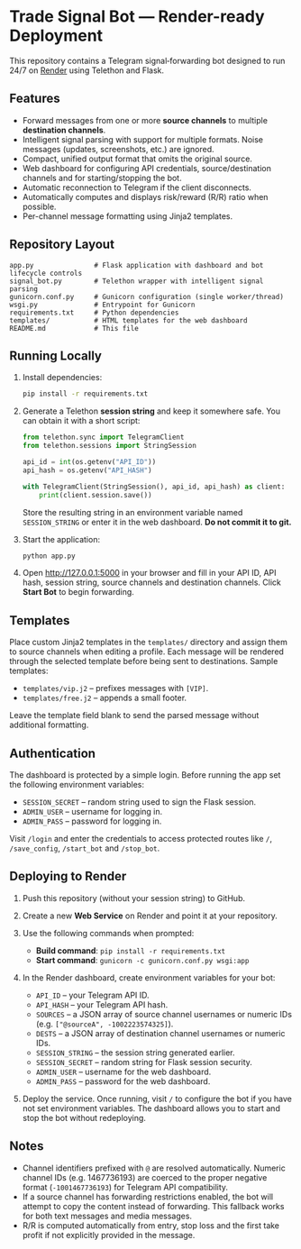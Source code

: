 # Trade Signal Bot — Render-ready Deployment

This repository contains a Telegram signal‑forwarding bot designed to run 24/7 on [Render](https://render.com) using Telethon and Flask.

## Features

* Forward messages from one or more **source channels** to multiple **destination channels**.
* Intelligent signal parsing with support for multiple formats. Noise messages (updates, screenshots, etc.) are ignored.
* Compact, unified output format that omits the original source.
* Web dashboard for configuring API credentials, source/destination channels and for starting/stopping the bot.
* Automatic reconnection to Telegram if the client disconnects.
* Automatically computes and displays risk/reward (R/R) ratio when possible.
* Per-channel message formatting using Jinja2 templates.

## Repository Layout

```
app.py               # Flask application with dashboard and bot lifecycle controls
signal_bot.py        # Telethon wrapper with intelligent signal parsing
gunicorn.conf.py     # Gunicorn configuration (single worker/thread)
wsgi.py              # Entrypoint for Gunicorn
requirements.txt     # Python dependencies
templates/           # HTML templates for the web dashboard
README.md            # This file
```

## Running Locally

1. Install dependencies:

   ```bash
   pip install -r requirements.txt
   ```

2. Generate a Telethon **session string** and keep it somewhere safe. You can obtain it with a short script:

   ```python
   from telethon.sync import TelegramClient
   from telethon.sessions import StringSession

   api_id = int(os.getenv("API_ID"))
   api_hash = os.getenv("API_HASH")

   with TelegramClient(StringSession(), api_id, api_hash) as client:
       print(client.session.save())
   ```

   Store the resulting string in an environment variable named `SESSION_STRING` or enter it in the web dashboard. **Do not commit it to git.**
3. Start the application:

   ```bash
   python app.py
   ```

4. Open http://127.0.0.1:5000 in your browser and fill in your API ID, API hash, session string, source channels and destination channels. Click **Start Bot** to begin forwarding.

## Templates

Place custom Jinja2 templates in the `templates/` directory and assign them to
source channels when editing a profile. Each message will be rendered through
the selected template before being sent to destinations. Sample templates:

* `templates/vip.j2` – prefixes messages with `[VIP]`.
* `templates/free.j2` – appends a small footer.

Leave the template field blank to send the parsed message without additional
formatting.

## Authentication

The dashboard is protected by a simple login. Before running the app set
the following environment variables:

* `SESSION_SECRET` – random string used to sign the Flask session.
* `ADMIN_USER` – username for logging in.
* `ADMIN_PASS` – password for logging in.

Visit `/login` and enter the credentials to access protected routes like
`/`, `/save_config`, `/start_bot` and `/stop_bot`.

## Deploying to Render

1. Push this repository (without your session string) to GitHub.
2. Create a new **Web Service** on Render and point it at your repository.
3. Use the following commands when prompted:

   * **Build command**: `pip install -r requirements.txt`
   * **Start command**: `gunicorn -c gunicorn.conf.py wsgi:app`

4. In the Render dashboard, create environment variables for your bot:

   * `API_ID` – your Telegram API ID.
   * `API_HASH` – your Telegram API hash.
   * `SOURCES` – a JSON array of source channel usernames or numeric IDs (e.g. `["@sourceA", -1002223574325]`).
   * `DESTS` – a JSON array of destination channel usernames or numeric IDs.
   * `SESSION_STRING` – the session string generated earlier.
   * `SESSION_SECRET` – random string for Flask session security.
   * `ADMIN_USER` – username for the web dashboard.
   * `ADMIN_PASS` – password for the web dashboard.

5. Deploy the service.  Once running, visit `/` to configure the bot if you have not set environment variables.  The dashboard allows you to start and stop the bot without redeploying.

## Notes

* Channel identifiers prefixed with `@` are resolved automatically.  Numeric channel IDs (e.g. 1467736193) are coerced to the proper negative format (`-1001467736193`) for Telegram API compatibility.
* If a source channel has forwarding restrictions enabled, the bot will attempt to copy the content instead of forwarding.  This fallback works for both text messages and media messages.
* R/R is computed automatically from entry, stop loss and the first take profit if not explicitly provided in the message.
